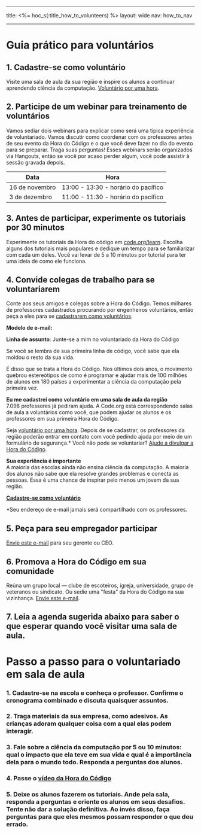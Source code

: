* * *

title: <%= hoc_s(:title_how_to_volunteers) %> layout: wide nav: how_to_nav

* * *

# Guia prático para voluntários

## 1. Cadastre-se como voluntário

Visite uma sala de aula da sua região e inspire os alunos a continuar aprendendo ciência da computação. [Voluntário por uma hora](https://code.org/volunteer/engineer).

## 2. Participe de um webinar para treinamento de voluntários

Vamos sediar dois webinars para explicar como será uma típica experiência de voluntariado. Vamos discutir como coordenar com os professores antes de seu evento da Hora do Código e o que você deve fazer no dia do evento para se preparar. Traga suas perguntas! Esses webinars serão organizados via Hangouts, então se você por acaso perder algum, você pode assistir à sessão gravada depois.

| Data           | Hora                                |
| -------------- | ----------------------------------- |
| 16 de novembro | 13:00 - 13:30 - horário do pacífico |
| 3 de dezembro  | 11:00 - 11:30 - horário do pacífico |

## 3. Antes de participar, experimente os tutoriais por 30 minutos

Experimente os tutoriais da Hora do código em [code.org/learn](https://code.org/learn). Escolha alguns dos tutoriais mais populares e dedique um tempo para se familiarizar com cada um deles. Você vai levar de 5 a 10 minutos por tutorial para ter uma ideia de como ele funciona.

## 4. Convide colegas de trabalho para se voluntariarem

Conte aos seus amigos e colegas sobre a Hora do Código. Temos milhares de professores cadastrados procurando por engenheiros voluntários, então peça a eles para se [cadastrarem como voluntários](https://code.org/volunteer/engineer).

**Modelo de e-mail:**

**Linha de assunto**: Junte-se a mim no voluntariado da Hora do Código

Se você se lembra de sua primeira linha de código, você sabe que ela moldou o resto da sua vida.

É disso que se trata a Hora do Código. Nos últimos dois anos, o movimento quebrou estereótipos de como é programar e ajudar mais de 100 milhões de alunos em 180 países a experimentar a ciência da computação pela primeira vez.

**Eu me cadastrei como voluntário em uma sala de aula da região**   
7.098 professores já pediram ajuda. A Code.org está correspondendo salas de aula a voluntários como você, que podem ajudar os alunos e os professores em sua primeira Hora do Código.

Seja [voluntário por uma hora](https://code.org/volunteer/engineer). Depois de se cadastrar, os professores da região poderão entrar em contato com você pedindo ajuda por meio de um formulário de segurança.* Você não pode se voluntariar? [Ajude a divulgar a Hora do Código](https://hourofcode.com/promote).

**Sua experiência é importante**  
A maioria das escolas ainda não ensina ciência da computação. A maioria dos alunos não sabe que ela resolve grandes problemas e conecta as pessoas. Essa é uma chance de inspirar pelo menos um jovem da sua região.

**[Cadastre-se como voluntário](https://code.org/volunteer/engineer)**

*Seu endereço de e-mail jamais será compartilhado com os professores.

## 5. Peça para seu empregador participar

[Envie este e-mail](https://hourofcode.com/promote/resources#email) para seu gerente ou CEO.

## 6. Promova a Hora do Código em sua comunidade

Reúna um grupo local — clube de escoteiros, igreja, universidade, grupo de veteranos ou sindicato. Ou sedie uma "festa" da Hora do Código na sua vizinhança. [Envie este e-mail](https://hourofcode.com/promote/resources#email).

## 7. Leia a agenda sugerida abaixo para saber o que esperar quando você visitar uma sala de aula.

# Passo a passo para o voluntariado em sala de aula

### 1. Cadastre-se na escola e conheça o professor. Confirme o cronograma combinado e discuta quaisquer assuntos.

### 2. Traga materiais da sua empresa, como adesivos. As crianças adoram qualquer coisa com a qual elas podem interagir.

### 3. Fale sobre a ciência da computação por 5 ou 10 minutos: qual o impacto que ela teve em sua vida e qual é a importância dela para o mundo todo. Responda a perguntas dos alunos.

### 4. Passe o [vídeo da Hora do Código](https://www.youtube.com/watch?v=2DxWIxec6yo)

### 5. Deixe os alunos fazerem os tutoriais. Ande pela sala, responda a perguntas e oriente os alunos em seus desafios. Tente não dar a solução definitiva. Ao invés disso, faça perguntas para que eles mesmos possam responder o que deu errado.